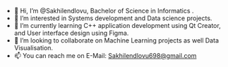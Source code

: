 - 👋 Hi, I’m @Sakhilendlovu, Bachelor of Science in Informatics .
- 👀 I’m interested in Systems development and Data science projects.
- 🌱 I’m currently learning C++ application development using Qt Creator, and User interface design using Figma.
- 💞️ I’m looking to collaborate on Machine Learning projects as well Data Visualisation. 
- 📫 You can reach me on E-Mail: Sakhilendlovu698@gmail.com

<!---
Sakhilendlovu/Sakhilendlovu is a ✨ special ✨ repository because its `README.md` (this file) appears on your GitHub profile.
You can click the Preview link to take a look at your changes.
--->
